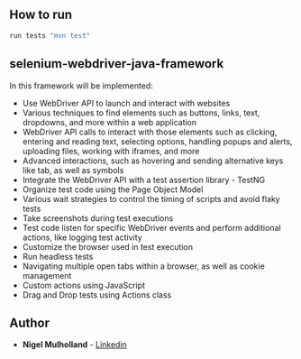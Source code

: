 ## How to run
```bash
run tests "mvn test"
```
## selenium-webdriver-java-framework

In this framework will be implemented:
* Use WebDriver API to launch and interact with websites
* Various techniques to find elements such as buttons, links, text, dropdowns, and more within a web application
* WebDriver API calls to interact with those elements such as clicking, entering and reading text, selecting options, handling popups and alerts, uploading files, working with iframes, and more
* Advanced interactions, such as hovering and sending alternative keys like tab, as well as symbols
* Integrate the WebDriver API with a test assertion library - TestNG
* Organize test code using the Page Object Model  
* Various wait strategies to control the timing of scripts and avoid flaky tests
* Take screenshots during test executions
* Test code listen for specific WebDriver events and perform additional actions, like logging test activity
* Customize the browser used in test execution
* Run headless tests
* Navigating multiple open tabs within a browser, as well as cookie management
* Custom actions using JavaScript
* Drag and Drop tests using Actions class

## Author
* **Nigel Mulholland** - [Linkedin](https://www.linkedin.com/in/nigel-mulholland/) 